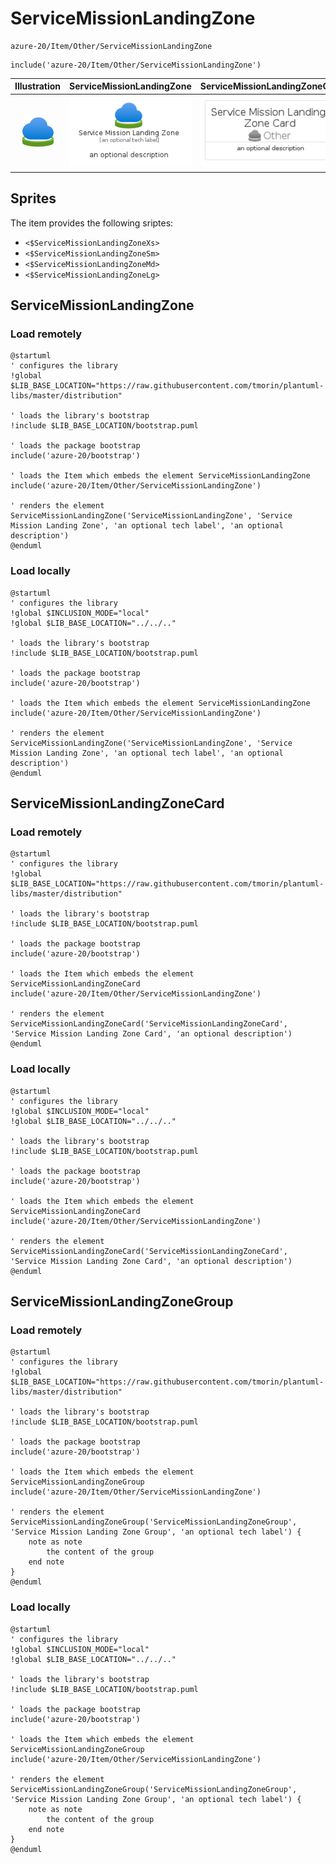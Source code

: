 # ServiceMissionLandingZone


```text
azure-20/Item/Other/ServiceMissionLandingZone
```

```text
include('azure-20/Item/Other/ServiceMissionLandingZone')
```



| Illustration | ServiceMissionLandingZone | ServiceMissionLandingZoneCard | ServiceMissionLandingZoneGroup |
| :---: | :---: | :---: | :---: |
| ![illustration for Illustration](../../../azure-20/Item/Other/ServiceMissionLandingZone.png) | ![illustration for ServiceMissionLandingZone](../../../azure-20/Item/Other/ServiceMissionLandingZone.Local.png) | ![illustration for ServiceMissionLandingZoneCard](../../../azure-20/Item/Other/ServiceMissionLandingZoneCard.Local.png) | ![illustration for ServiceMissionLandingZoneGroup](../../../azure-20/Item/Other/ServiceMissionLandingZoneGroup.Local.png) |



## Sprites
The item provides the following sriptes:

- `<$ServiceMissionLandingZoneXs>`
- `<$ServiceMissionLandingZoneSm>`
- `<$ServiceMissionLandingZoneMd>`
- `<$ServiceMissionLandingZoneLg>`





## ServiceMissionLandingZone

### Load remotely
```plantuml
@startuml
' configures the library
!global $LIB_BASE_LOCATION="https://raw.githubusercontent.com/tmorin/plantuml-libs/master/distribution"

' loads the library's bootstrap
!include $LIB_BASE_LOCATION/bootstrap.puml

' loads the package bootstrap
include('azure-20/bootstrap')

' loads the Item which embeds the element ServiceMissionLandingZone
include('azure-20/Item/Other/ServiceMissionLandingZone')

' renders the element
ServiceMissionLandingZone('ServiceMissionLandingZone', 'Service Mission Landing Zone', 'an optional tech label', 'an optional description')
@enduml
```

### Load locally
```plantuml
@startuml
' configures the library
!global $INCLUSION_MODE="local"
!global $LIB_BASE_LOCATION="../../.."

' loads the library's bootstrap
!include $LIB_BASE_LOCATION/bootstrap.puml

' loads the package bootstrap
include('azure-20/bootstrap')

' loads the Item which embeds the element ServiceMissionLandingZone
include('azure-20/Item/Other/ServiceMissionLandingZone')

' renders the element
ServiceMissionLandingZone('ServiceMissionLandingZone', 'Service Mission Landing Zone', 'an optional tech label', 'an optional description')
@enduml
```

## ServiceMissionLandingZoneCard

### Load remotely
```plantuml
@startuml
' configures the library
!global $LIB_BASE_LOCATION="https://raw.githubusercontent.com/tmorin/plantuml-libs/master/distribution"

' loads the library's bootstrap
!include $LIB_BASE_LOCATION/bootstrap.puml

' loads the package bootstrap
include('azure-20/bootstrap')

' loads the Item which embeds the element ServiceMissionLandingZoneCard
include('azure-20/Item/Other/ServiceMissionLandingZone')

' renders the element
ServiceMissionLandingZoneCard('ServiceMissionLandingZoneCard', 'Service Mission Landing Zone Card', 'an optional description')
@enduml
```

### Load locally
```plantuml
@startuml
' configures the library
!global $INCLUSION_MODE="local"
!global $LIB_BASE_LOCATION="../../.."

' loads the library's bootstrap
!include $LIB_BASE_LOCATION/bootstrap.puml

' loads the package bootstrap
include('azure-20/bootstrap')

' loads the Item which embeds the element ServiceMissionLandingZoneCard
include('azure-20/Item/Other/ServiceMissionLandingZone')

' renders the element
ServiceMissionLandingZoneCard('ServiceMissionLandingZoneCard', 'Service Mission Landing Zone Card', 'an optional description')
@enduml
```

## ServiceMissionLandingZoneGroup

### Load remotely
```plantuml
@startuml
' configures the library
!global $LIB_BASE_LOCATION="https://raw.githubusercontent.com/tmorin/plantuml-libs/master/distribution"

' loads the library's bootstrap
!include $LIB_BASE_LOCATION/bootstrap.puml

' loads the package bootstrap
include('azure-20/bootstrap')

' loads the Item which embeds the element ServiceMissionLandingZoneGroup
include('azure-20/Item/Other/ServiceMissionLandingZone')

' renders the element
ServiceMissionLandingZoneGroup('ServiceMissionLandingZoneGroup', 'Service Mission Landing Zone Group', 'an optional tech label') {
    note as note
        the content of the group
    end note
}
@enduml
```

### Load locally
```plantuml
@startuml
' configures the library
!global $INCLUSION_MODE="local"
!global $LIB_BASE_LOCATION="../../.."

' loads the library's bootstrap
!include $LIB_BASE_LOCATION/bootstrap.puml

' loads the package bootstrap
include('azure-20/bootstrap')

' loads the Item which embeds the element ServiceMissionLandingZoneGroup
include('azure-20/Item/Other/ServiceMissionLandingZone')

' renders the element
ServiceMissionLandingZoneGroup('ServiceMissionLandingZoneGroup', 'Service Mission Landing Zone Group', 'an optional tech label') {
    note as note
        the content of the group
    end note
}
@enduml
```

